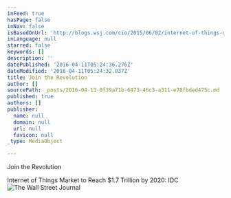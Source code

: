 ```yaml
---
inFeed: true
hasPage: false
inNav: false
isBasedOnUrl: 'http://blogs.wsj.com/cio/2015/06/02/internet-of-things-market-to-reach-1-7-trillion-by-2020-idc/'
inLanguage: null
starred: false
keywords: []
description: ''
datePublished: '2016-04-11T05:24:36.276Z'
dateModified: '2016-04-11T05:24:32.037Z'
title: Join the Revolution
author: []
sourcePath: _posts/2016-04-11-0f39a71b-6473-46c3-a311-e78fbded475c.md
published: true
authors: []
publisher:
  name: null
  domain: null
  url: null
  favicon: null
_type: MediaObject

---
```

Join the Revolution

Internet of Things Market to Reach $1.7 Trillion by 2020: IDC
![The Wall Street Journal](https://the-grid-user-content.s3-us-west-2.amazonaws.com/7de7ee6d-0d84-4cdd-b8ee-857b82e9b870.png)